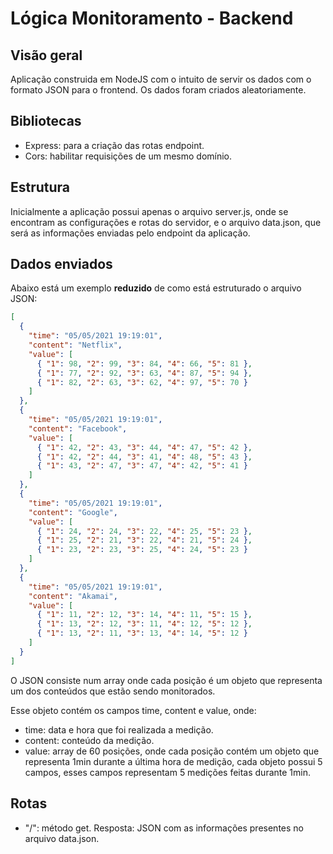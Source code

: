 # Lógica Monitoramento - Backend

## Visão geral

Aplicação construida em NodeJS com o intuito de servir os dados com o formato JSON para o frontend. Os dados foram criados aleatoriamente.

## Bibliotecas

- Express: para a criação das rotas endpoint.
- Cors: habilitar requisições de um mesmo domínio.

## Estrutura

Inicialmente a aplicação possui apenas o arquivo server.js, onde se encontram as configurações e rotas do servidor, e o arquivo data.json, que será as informações enviadas pelo endpoint da aplicação.

## Dados enviados

Abaixo está um exemplo **reduzido** de como está estruturado o arquivo JSON:

```json
[
  {
    "time": "05/05/2021 19:19:01",
    "content": "Netflix",
    "value": [
      { "1": 98, "2": 99, "3": 84, "4": 66, "5": 81 },
      { "1": 77, "2": 92, "3": 63, "4": 87, "5": 94 },
      { "1": 82, "2": 63, "3": 62, "4": 97, "5": 70 }
    ]
  },
  {
    "time": "05/05/2021 19:19:01",
    "content": "Facebook",
    "value": [
      { "1": 42, "2": 43, "3": 44, "4": 47, "5": 42 },
      { "1": 42, "2": 44, "3": 41, "4": 48, "5": 43 },
      { "1": 43, "2": 47, "3": 47, "4": 42, "5": 41 }
    ]
  },
  {
    "time": "05/05/2021 19:19:01",
    "content": "Google",
    "value": [
      { "1": 24, "2": 24, "3": 22, "4": 25, "5": 23 },
      { "1": 25, "2": 21, "3": 22, "4": 21, "5": 24 },
      { "1": 23, "2": 23, "3": 25, "4": 24, "5": 23 }
    ]
  },
  {
    "time": "05/05/2021 19:19:01",
    "content": "Akamai",
    "value": [
      { "1": 11, "2": 12, "3": 14, "4": 11, "5": 15 },
      { "1": 13, "2": 12, "3": 11, "4": 12, "5": 12 },
      { "1": 13, "2": 11, "3": 13, "4": 14, "5": 12 }
    ]
  }
]
```

O JSON consiste num array onde cada posição é um objeto que representa um dos conteúdos que estão sendo monitorados.

Esse objeto contém os campos time, content e value, onde:

- time: data e hora que foi realizada a medição.
- content: conteúdo da medição.
- value: array de 60 posições, onde cada posição contém um objeto que representa 1min durante a última hora de medição, cada objeto possui 5 campos, esses campos representam 5 medições feitas durante 1min.

## Rotas

- "/": método get. Resposta: JSON com as informações presentes no arquivo data.json.